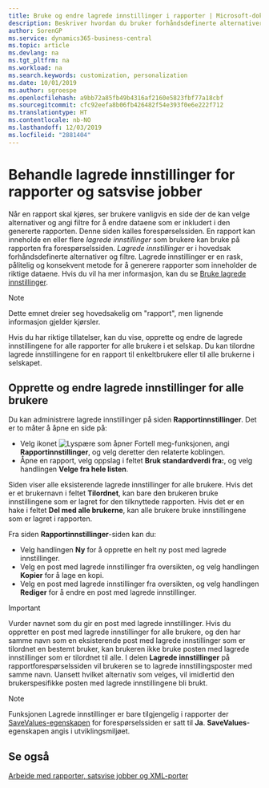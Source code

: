 ```yaml
---
title: Bruke og endre lagrede innstillinger i rapporter | Microsoft-dokumentasjon
description: Beskriver hvordan du bruker forhåndsdefinerte alternativer og filtre til å tilpasse rapporter og generere riktige data.
author: SorenGP
ms.service: dynamics365-business-central
ms.topic: article
ms.devlang: na
ms.tgt_pltfrm: na
ms.workload: na
ms.search.keywords: customization, personalization
ms.date: 10/01/2019
ms.author: sgroespe
ms.openlocfilehash: a9bb72a85fb49b4316af2160e5823fbf77a18cbf
ms.sourcegitcommit: cfc92eefa8b06fb426482f54e393f0e6e222f712
ms.translationtype: HT
ms.contentlocale: nb-NO
ms.lasthandoff: 12/03/2019
ms.locfileid: "2881404"
---
```

# <a name="manage-saved-settings-for-reports-and-batch-jobs"></a>Behandle lagrede innstillinger for rapporter og satsvise jobber
Når en rapport skal kjøres, ser brukere vanligvis en side der de kan velge alternativer og angi filtre for å endre dataene som er inkludert i den genererte rapporten. Denne siden kalles forespørselssiden. En rapport kan inneholde en eller flere *lagrede innstillinger* som brukere kan bruke på rapporten fra forespørselssiden. *Lagrede innstillinger* er i hovedsak forhåndsdefinerte alternativer og filtre. Lagrede innstillinger er en rask, pålitelig og konsekvent metode for å generere rapporter som inneholder de riktige dataene. Hvis du vil ha mer informasjon, kan du se [Bruke lagrede innstillinger](ui-work-report.md#SavedSettings).

> [!NOTE]
> Dette emnet dreier seg hovedsakelig om "rapport", men lignende informasjon gjelder kjørsler.

Hvis du har riktige tillatelser, kan du vise, opprette og endre de lagrede innstillingene for alle rapporter for alle brukere i et selskap. Du kan tilordne lagrede innstillingene for en rapport til enkeltbrukere eller til alle brukerne i selskapet.

<!--
## Apply saved settings to a report
1. Open the report.

   The request page appears.    
2. In the **Saved Settings** section of the page, set the **Name** field  to the saved settings that you want to use.

   The **Saved Settings** section only appears if the report has been run before or if there are existing saved settings entries. The saved settings entry called **Last used options and filters** is always available. These settings are the option and filter values that were used the last time you ran the report.

-->

## <a name="to-create-and-modify-saved-settings-for-all-users"></a>Opprette og endre lagrede innstillinger for alle brukere
Du kan administrere lagrede innstillinger på siden **Rapportinnstillinger**. Det er to måter å åpne en side på:
-   Velg ikonet ![Lyspære som åpner Fortell meg-funksjonen](media/ui-search/search_small.png "Fortell hva du vil gjøre"), angi **Rapportinnstillinger**, og velg deretter den relaterte koblingen.
-   Åpne en rapport, velg oppslag i feltet **Bruk standardverdi fra:**, og velg handlingen **Velge fra hele listen**.

Siden viser alle eksisterende lagrede innstillinger for alle brukere. Hvis det er et brukernavn i feltet **Tilordnet**, kan bare den brukeren bruke innstillingene som er lagret for den tilknyttede rapporten. Hvis det er en hake i feltet **Del med alle brukerne**, kan alle brukere bruke innstillingene som er lagret i rapporten.

Fra siden **Rapportinnstillinger**-siden kan du:
-   Velg handlingen **Ny** for å opprette en helt ny post med lagrede innstillinger.
-   Velg en post med lagrede innstillinger fra oversikten, og velg handlingen **Kopier** for å lage en kopi.
-   Velg en post med lagrede innstillinger fra oversikten, og velg handlingen **Rediger** for å endre en post med lagrede innstillinger.

> [!Important]
> Vurder navnet som du gir en post med lagrede innstillinger. Hvis du oppretter en post med lagrede innstillinger for alle brukere, og den har samme navn som en eksisterende post med lagrede innstillinger som er tilordnet en bestemt bruker, kan brukeren ikke bruke posten med lagrede innstillinger som er tilordnet til alle.  I delen **Lagrede innstillinger** på rapportforespørselssiden vil brukeren se to lagrede innstillingsposter med samme navn. Uansett hvilket alternativ som velges, vil imidlertid den brukerspesifikke posten med lagrede innstillingene bli brukt.

> [!NOTE]
> Funksjonen Lagrede innstillinger er bare tilgjengelig i rapporter der [SaveValues-egenskapen](/dynamics365/business-central/dev-itpro/developer/properties/devenv-savevalues-property) for forespørselssiden er satt til **Ja**. **SaveValues**-egenskapen angis i utviklingsmiljøet.  

## <a name="see-also"></a>Se også
[Arbeide med rapporter, satsvise jobber og XML-porter](ui-work-report.md)  
